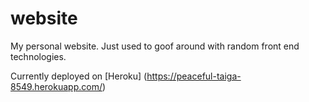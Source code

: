 # website
My personal website. Just used to goof around with random front end technologies. 

Currently deployed on [Heroku] (https://peaceful-taiga-8549.herokuapp.com/)
